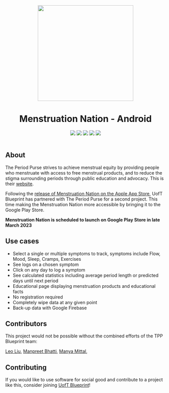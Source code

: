 <div align="center">
  <img src="https://user-images.githubusercontent.com/75044178/221384329-57ae1471-d0bc-4e89-91ef-cfc98395ebf6.png" width="300" height="300">
  <h1>Menstruation Nation - Android </h1>
  <img src="https://badgen.net/badge/Kotlin/1.6.10/green?icon=github"/>
  <img src="https://badgen.net/github/checks/uoftblueprint/the-period-purse-2023/develop"/>
  <img src="https://badgen.net/github/issues/uoftblueprint/the-period-purse-2023"/>
  <img src="https://badgen.net/github/merged-prs/uoftblueprint/the-period-purse-2023"/>
  <img src="https://badgen.net/github/last-commit/uoftblueprint/the-period-purse-2023/develop"/>
  <br></br>
</div>

## About

The Period Purse strives to achieve menstrual equity by providing people who menstruate with access to free menstrual products, and to reduce the stigma surrounding periods through public education and advocacy. This is their [website](https://www.theperiodpurse.com/).

Following the [release of Menstruation Nation on the Apple App Store](https://apps.apple.com/app/id1621201647), UofT Blueprint has partnered with The Period Purse for a second project. This time making the Menstruation Nation more accessible by bringing it to the Google Play Store.

**Menstruation Nation is scheduled to launch on Google Play Store in late March 2023**

## Use cases

* Select a single or multiple symptoms to track, symptoms include Flow, Mood, Sleep, Cramps, Exercises
* See logs on a chosen symptom 
* Click on any day to log a symptom
* See calculated statistics including average period length or predicted days until next period
* Educational page displaying menstruation products and educational facts
* No registration required
* Completely wipe data at any given point
* Back-up data with Google Firebase

## Contributors

This project would not be possible without the combined efforts of the TPP Blueprint team:

[Leo Liu](https://github.com/leowrites), [Manpreet Bhatti](https://github.com/Manpreet-Bhatti), [Manya Mittal](https://github.com/manya-mittal),

## Contributing

If you would like to use software for social good and contribute to a project like this, consider joining [UofT Blueprint](https://uoftblueprint.org/#/)!
